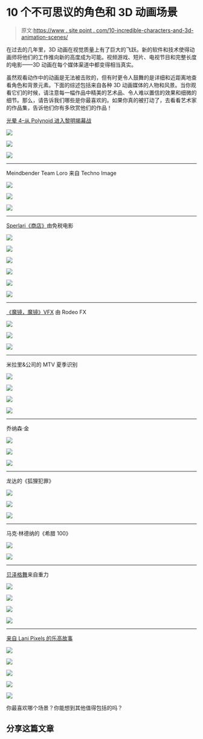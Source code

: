 # 10 个不可思议的角色和 3D 动画场景

> 原文:[https://www . site point . com/10-incredible-characters-and-3d-animation-scenes/](https://www.sitepoint.com/10-incredible-characters-and-3d-animation-scenes/)

在过去的几年里，3D 动画在视觉质量上有了巨大的飞跃。新的软件和技术使得动画师将他们的工作推向新的高度成为可能。视频游戏、短片、电视节目和完整长度的电影——3D 动画在每个媒体渠道中都变得相当真实。

虽然观看动作中的动画是无法被击败的，但有时更令人鼓舞的是详细和近距离地查看角色和背景元素。下面的综述包括来自各种 3D 动画媒体的人物和风景。当你观看它们的时候，请注意每一幅作品中精美的艺术品、令人难以置信的效果和细微的细节。那么，请告诉我们哪些是你最喜欢的。如果你真的被打动了，去看看艺术家的作品集，告诉他们你有多欣赏他们的作品！

[光晕 4–从 Polynoid 进入黎明揭幕战](http://www.behance.net/gallery/HALO-4-Forward-Unto-Dawn-Opener/6213291)

![](../Images/3a98b13d4203d52b1585cfe8f67cc763.png)

![](../Images/1748f92a5dc0d3c500730ef16b161751.png)

![](../Images/2ab8034a79ce88aa526dbd038f4aeb20.png)

* * *

Meindbender Team Loro 来自 Techno Image

![](../Images/5d0a827e1084a3b73e081284f64c579f.png)

![](../Images/1665ce9815944ddef91578fd8c9f7fd1.png)

![](../Images/862687fe021df834185124f16c03c7e2.png)

* * *

[Sperlari《商店》](http://www.motionserved.com/gallery/Sperlari-The-shop/2410068)由免税电影

![](../Images/7539253f3dec875169b362c3d4a5bac2.png)

![](../Images/9eea7534dd2a45f864030afa0ac2fe60.png)

![](../Images/d3a375a0864761f23e9ede3a5a91d16e.png)

![](../Images/410ff2abcd491abcfa607337b3ef1df1.png)

![](../Images/e7d99f739ef3aeb9cbeffe498c8ea5a2.png)

![](../Images/dfeb0ce8a37b7290c4c69a468c40c080.png)

* * *

[《魔镜，魔镜》VFX](http://www.motionserved.com/gallery/Mirror-Mirror-VFX-Breakdown/6011615) 由 Rodeo FX

![](../Images/5b6a3bf17457ef94a2d93f0c4cbc2a1c.png)

![](../Images/1f5a1ea508241e3325cf1448ada7939d.png)

![](../Images/e18b0aabb737d330da25e92e3af4549f.png)

* * *

米拉里&公司的 MTV 夏季识别

![](../Images/52a905ec4a293faf732029c31e4258de.png)

![](../Images/9e84b87663b53fe4344fa2688155de27.png)

![](../Images/fa8567357ccd3bb4ac8749d6124ef2bf.png)

![](../Images/8784c95e4b930c83f578287c9517c767.png)

* * *

乔纳森·金

![](../Images/7dffd1aac8946271b065df8333720390.png)

![](../Images/04c7b66d0d1ee53cdc86449c5eb96f33.png)

![](../Images/912c2635bf1b595984a3f03baaee2cb1.png)

* * *

龙达的《狐狸犯罪》

![](../Images/45f72c3555eba8763cbd22cad6f940f6.png)

![](../Images/f3cb079bc12fd67124e462132996806e.png)

![](../Images/0184c663a587c1749c266cb720a5c820.png)

* * *

马克·林德纳的《希腊 100》

![](../Images/99719d4eb9fbc1866552b12d9e3c4364.png)

![](../Images/746875f4c90ee9da7644ed5fdc473d0e.png)

* * *

[贝泽格舞](https://vimeo.com/20977833)来自重力

![](../Images/b4f4d7b947597dc523d1931f658d06cc.png)

![](../Images/4397e877609cf8b32a51b0d1ccb948cc.png)

![](../Images/2bc2f4b5c6200c6d5fcfd8d34e3553ef.png)

![](../Images/04d7336d9d6a341ee045afbbbe8d3cbf.png)

* * *

[来自 Lani Pixels 的乐高故事](http://www.shortoftheweek.com/2012/08/14/the-lego%C2%AE-story/)

![](../Images/b818e2a405921573531a5051e90478ad.png)

![](../Images/861a308a294ea01743b5263258a73475.png)

![](../Images/100d52dcc6332fd47216cf768251d67e.png)

![](../Images/2008d5330f195b56573cb70b30155c0a.png)

![](../Images/9e37ddb0d0a108779e637914a9d94f62.png)

你最喜欢哪个场景？你能想到其他值得包括的吗？

## 分享这篇文章